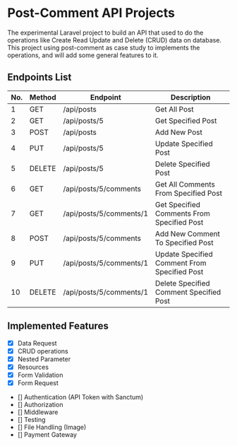 # Post-Comment API Projects
The experimental Laravel project to build an API that used to do the operations like Create Read Update and Delete (CRUD) data on database. This project using post-comment as case study to implements the operations, and will add some general features to it.


## Endpoints List

| No. | Method | Endpoint | Description |
| --- | ------ | -------- | ----------- |
| 1 | GET | /api/posts | Get All Post |
| 2 | GET | /api/posts/5 | Get Specified Post |
| 3 | POST | /api/posts | Add New Post |
| 4 | PUT | /api/posts/5 | Update Specified Post |
| 5 | DELETE | /api/posts/5 | Delete Specified Post |
| 6 | GET | /api/posts/5/comments | Get All Comments From Specified Post |
| 7 | GET | /api/posts/5/comments/1 | Get Specified Comments From Specified Post |
| 8 | POST | /api/posts/5/comments | Add New Comment To Specified Post |
| 9 | PUT | /api/posts/5/comments/1 | Update Specified Comment From Specified Post |
| 10 | DELETE | /api/posts/5/comments/1 | Delete Specified Comment Specified Post |


## Implemented Features

- [X] Data Request
- [X] CRUD operations
- [X] Nested Parameter
- [X] Resources
- [X] Form Validation
- [X] Form Request
- [] Authentication (API Token with Sanctum)
- [] Authorization
- [] Middleware
- [] Testing
- [] File Handling (Image)
- [] Payment Gateway